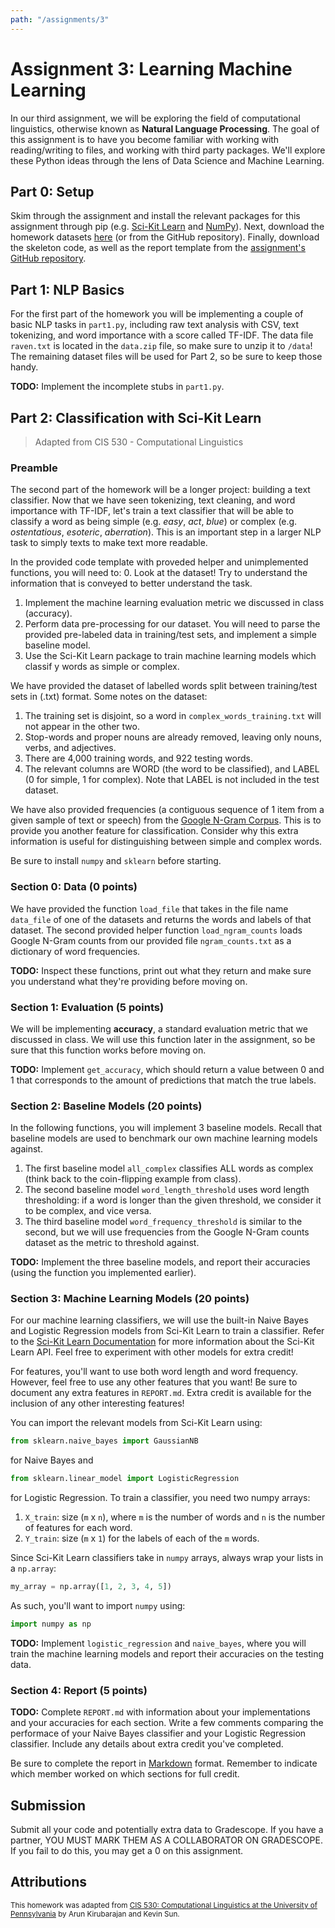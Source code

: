 ```yaml
---
path: "/assignments/3"
---
```


# Assignment 3: Learning Machine Learning
In our third assignment, we will be exploring the field of computational linguistics, otherwise known as **Natural Language Processing**. The goal of this assignment is to have you become familiar with working with reading/writing to files, and working with third party packages. We'll explore these Python ideas through the lens of Data Science and Machine Learning.

## Part 0: Setup
Skim through the assignment and install the relevant packages for this assignment through pip (e.g. [Sci-Kit Learn](https://github.com/scikit-learn/scikit-learn) and [NumPy](https://github.com/numpy/numpy)). Next, download the homework datasets [here](https://github.com/CIS192/homework/raw/master/assignment3/data.zip) (or from the GitHub repository). Finally, download the skeleton code, as well as the report template from the [assignment's GitHub repository](https://github.com/CIS192/homework/tree/master/assignment3).

## Part 1: NLP Basics
For the first part of the homework you will be implementing a couple of basic NLP tasks in `part1.py`, including raw text analysis with CSV, text tokenizing, and word importance with a score called TF-IDF. The data file `raven.txt` is located in the `data.zip` file, so make sure to unzip it to `/data`! The remaining dataset files will be used for Part 2, so be sure to keep those handy.

**TODO:** Implement the incomplete stubs in `part1.py`.

## Part 2: Classification with Sci-Kit Learn
> Adapted from CIS 530 - Computational Linguistics

### Preamble

The second part of the homework will be a longer project: building a text classifier. Now that we have seen tokenizing, text cleaning, and word importance with TF-IDF, let's train a text classifier that will be able to classify a word as being simple (e.g. *easy*, *act*, *blue*) or complex (e.g. *ostentatious*, *esoteric*, *aberration*). This is an important step in a larger NLP task to simply texts to make text more readable. 

In the provided code template with proveded helper and unimplemented functions, you will need to:
0. Look at the dataset! Try to understand the information that is conveyed to better understand the task.
1. Implement the machine learning evaluation metric we discussed in class (accuracy).
2. Perform data pre-processing for our dataset. You will need to parse the provided pre-labeled data in training/test sets, and implement a simple baseline model.
3. Use the Sci-Kit Learn package to train machine learning models which classif
y words as simple or complex.

We have provided the dataset of labelled words split between training/test sets in (.txt) format. Some notes on the dataset:

1. The training set is disjoint, so a word in `complex_words_training.txt` will not appear in the other two.
2. Stop-words and proper nouns are already removed, leaving only nouns, verbs, and adjectives.
3. There are 4,000 training words, and 922 testing words.
4. The relevant columns are WORD (the word to be classified), and LABEL (0 for simple, 1 for complex). Note that LABEL is not included in the test dataset.

We have also provided frequencies (a contiguous sequence of 1 item from a given sample of text or speech) from the [Google N-Gram Corpus](https://books.google.com/ngrams/info). This is to provide you another feature for classification. Consider why this extra information is useful for distinguishing between simple and complex words.

Be sure to install `numpy` and `sklearn` before starting.

### Section 0: Data (0 points)
We have provided the function `load_file` that takes in the file name `data_file` of one of the datasets and returns the words and labels of that dataset. The second provided helper function `load_ngram_counts` loads Google N-Gram counts from our provided file `ngram_counts.txt` as a dictionary of word frequencies.

**TODO:** Inspect these functions, print out what they return and make sure you understand what they're providing before moving on.

### Section 1: Evaluation (5 points)
We will be implementing **accuracy**, a standard evaluation metric that we discussed in class. We will use this function later in the assignment, so be sure that this function works before moving on.

**TODO:** Implement `get_accuracy`, which should return a value between 0 and 1 that corresponds to the amount of predictions that match the true labels.

### Section 2: Baseline Models (20 points)
In the following functions, you will implement 3 baseline models. Recall that baseline models are used to benchmark our own machine learning models against.

1. The first baseline model `all_complex` classifies ALL words as complex (think back to the coin-flipping example from class). 
2. The second baseline model `word_length_threshold` uses word length thresholding: if a word is longer than the given threshold, we consider it to be complex, and vice versa. 
3. The third baseline model `word_frequency_threshold` is similar to the second, but we will use frequencies from the Google N-Gram counts dataset as the metric to threshold against.

**TODO:** Implement the three baseline models, and report their accuracies (using the function you implemented earlier).

### Section 3: Machine Learning Models (20 points)

For our machine learning classifiers, we will use the built-in Naive Bayes and Logistic Regression models from Sci-Kit Learn to train a classifier. Refer to the [Sci-Kit Learn Documentation](https://scikit-learn.org/stable/modules/generated/sklearn.naive_bayes.GaussianNB.html) for more information about the Sci-Kit Learn API. Feel free to experiment with other models for extra credit!

For features, you'll want to use both word length and word frequency. However, feel free to use any other features that you want! Be sure to document any extra features in `REPORT.md`. Extra credit is available for the inclusion of any other interesting features!

You can import the relevant models from Sci-Kit Learn using: 

```python
from sklearn.naive_bayes import GaussianNB
```
for Naive Bayes and 

```python
from sklearn.linear_model import LogisticRegression
```

for Logistic Regression. To train a classifier, you need two numpy arrays:

1. `X_train`: size (`m` x `n`), where `m` is the number of words and `n` is the number of features for each word.
2. `Y_train`: size (`m` x `1`) for the labels of each of the `m` words.

Since Sci-Kit Learn classifiers take in `numpy` arrays, always wrap your lists in a `np.array`:

```python
my_array = np.array([1, 2, 3, 4, 5])
```

As such, you'll want to import `numpy` using:

```python
import numpy as np
```

**TODO:** Implement `logistic_regression` and `naive_bayes`, where you will train the machine learning models and report their accuracies on the testing data.

### Section 4: Report (5 points)
**TODO:** Complete `REPORT.md` with information about your implementations and your accuracies for each section. Write a few comments comparing the performace of your Naive Bayes classifier and your Logistic Regression classifier. Include any details about extra credit you've completed.

Be sure to complete the report in [Markdown](https://github.com/adam-p/markdown-here/wiki/Markdown-Cheatsheet) format. Remember to indicate which member worked on which sections for full credit. 

## Submission
Submit all your code and potentially extra data to Gradescope. If you have a partner, YOU MUST MARK THEM AS A COLLABORATOR ON GRADESCOPE. If you fail to do this, you may get a 0 on this assignment.

## Attributions
<small> This homework was adapted from [CIS 530: Computational Linguistics at the University of Pennsylvania](computational-linguistics-class.org/) by Arun Kirubarajan and Kevin Sun.</small>